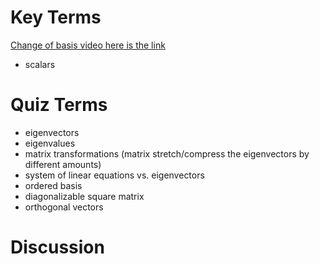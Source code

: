 # Key Terms
<ins> Change of basis video </ins> [here is the link](https://www.youtube.com/watch?v=P2LTAUO1TdA) 
* scalars

# Quiz Terms
* eigenvectors
* eigenvalues
* matrix transformations (matrix stretch/compress the eigenvectors by different amounts)
* system of linear equations vs. eigenvectors
* ordered basis
* diagonalizable square matrix
* orthogonal vectors


# Discussion
